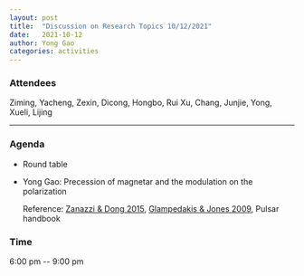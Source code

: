 ```yaml
---
layout: post
title:  "Discussion on Research Topics 10/12/2021"
date:   2021-10-12
author: Yong Gao
categories: activities
---
```



### Attendees

Ziming, Yacheng, Zexin, Dicong,  Hongbo, Rui Xu, Chang, Junjie, Yong, Xueli, Lijing

---

### Agenda

- Round table

- Yong Gao: Precession of magnetar and the modulation on the polarization

  Reference: [Zanazzi & Dong 2015](http://academic.oup.com/mnras/article/451/1/695/1368153/Electromagnetic-torques-precession-and-evolution), [Glampedakis & Jones 2009](https://academic.oup.com/mnrasl/article/405/1/L6/1069398), Pulsar handbook


### Time

6:00 pm -- 9:00 pm

